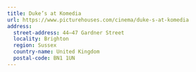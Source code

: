 ```yaml
---
title: Duke’s at Komedia
url: https://www.picturehouses.com/cinema/duke-s-at-komedia
address:
  street-address: 44–47 Gardner Street
  locality: Brighton
  region: Sussex
  country-name: United Kingdom
  postal-code: BN1 1UN
---
```

